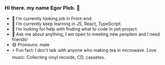 ### Hi there. my name Egor Pleb. 👋

- 🔭 I’m currently looking job in Front-end.
- 🌱 I’m currently keep learning in JS, React, TypeScript.
- 🤔 I’m looking for help with finding what to code in pet-project.
- 💬 Ask me about anything, I am open to meeting new peoplem and I need friends!
- 😄 Pronouns: male
- ⚡ Fun fact: I don't talk with anyone who making tea in microwave. Love music: Collecting vinyl records, CD, cassetes.
